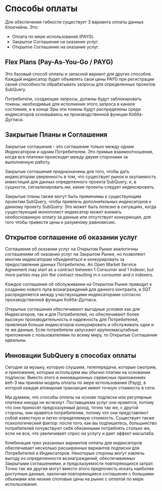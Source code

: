 # Способы оплаты

Для обеспечения гибкости существует 3 варианта оплаты данных блокчейна. Это:

- Оплата по мере использования (PAYG).
- Закрытое Соглашение на оказание услуг.
- Открытое Соглашение на оказание услуг.

## Flex Plans (Pay-As-You-Go / PAYG)

Это базовый способ оплаты и запасной вариант для других способов. Каждый индексатор будет объявлять свои цены PAYG при регистрации своей способности обрабатывать запросы для определенных проектов SubQuery.

Потребители, создающие запросы, должны будут заблокировать токены, необходимые для исполнения этого запроса в канале состояния, и в конце Эры эти токены будут распределены среди индексаторов основываясь на производственной функции Кобба-Дугласа.

## Закрытые Планы и Соглашения

Закрытые соглашения - это соглашение только между одним Индексатором и одним Потребителем. Это прямые взаимоотношения, когда все платежи происходят между двумя сторонами за выполненную работу.

Закрытые соглашения предназначены для того, чтобы дать индексаторам уверенность в том, что существует рынок и окупаемость инвестиций для данных определенного проекта SubQuery, и, в cущности, сигнализировать им, какие проекты следует индексировать.

Закрытые планы также могут быть применимы к существующим проектам SubQuery, чтобы привлечь дополнительных индексаторов к данному проекту SubQuery. Это может быть полезно в ситуациях, когда существующий монополист индексатор может взимать необоснованную оплату за данные или отсутствует конкуренция, для того чтобы привести цены к разумному равновесию.

## Открытое соглашение об оказании услуг

Соглашения об оказании услуг на Открытом Рынке аналогичны соглашениям об оказании услуг на Закрытом Рынке, но позволяют многим индексаторам объединяться и конкурировать за предоставление данных Потребителю. An Open Market Service Agreement may start as a contract between 1 Consumer and 1 Indexer, but more parties may join the contract resulting in _n_ consumer and _n_ indexers.

Каждое соглашение об обслуживании на Открытом Рынке приводит к созданию нового пула вознаграждений для данного контракта, и SQT распределяется между участвующими индексаторами согласно производственной функции Кобба-Дугласа.

Открытые соглашения обеспечивают выгодные условия как для Индексаторов, так и для Потребителей, но обеспечивают более высокую производительность и надежность для Потребителей, привлекая больше индексаторов конкурировать и обслуживать одни и те же данные. Если потребители запускают крупномасштабные приложения с пользователями по всему миру, то Открытые Соглашения идеальны.

## Инновации SubQuery в способах оплаты

Сегодня за музыку, которую слушаем, телепередачи, которые смотрим, и приложения, которые используем мы обычно платим на основании подписок. Вместо этого в инновационных сервисных приложениях веб-3 мы приняли модель оплаты по мере использования (Payg), в которой каждая атомарная транзакция имеет точную стоимость в сети.

Мы думаем, что способы оплаты на основе подписки или регулярные платежи никуда не исчезнут. Поставщикам услуг они нравятся, потому что они приносят предсказуемый доход, точно так же, с другой стороны, они нравятся потребителям, потому что они представляют собой известную и легко определяемую стоимость. Существует также психологический фактор: после того, как вы подпишетесь, большинство потребителей почувствуют себя обязанными потреблять столько же, если не все, что увеличивает спрос на услугу и дает эффект масштаба.

Комбинация трех указанных вариантов оплаты для индексаторов обеспечивает несколько расширенных вариантов подписки для Потребителей и Индексаторов. Некоторые стороны могут извлечь выгоду из определенности вознаграждений, обеспечиваемых Закрытыми соглашениями, и предсказуемости повторяющихся затрат. Точно так же другие могут вместо этого предпочесть искать наиболее доступные данные, заключая повторяющиеся соглашения с большими объемами или низкие спотовые цены на рынке с оплатой по мере использования.
